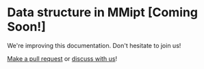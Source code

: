 # Data structure in MMipt \[Coming Soon!\]

We're improving this documentation. Don't hesitate to join us!

[Make a pull request](https://github.com/huaibovip/mmipt/compare) or [discuss with us](https://github.com/huaibovip/mmipt/discussions/1429)!
